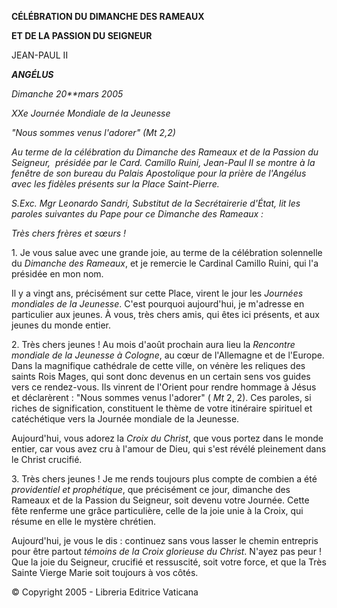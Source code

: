 **CÉLÉBRATION DU DIMANCHE DES RAMEAUX**

**ET DE LA PASSION DU SEIGNEUR**

JEAN-PAUL II

***ANGÉLUS***

*Dimanche 20**mars 2005*

*XXe Journée Mondiale de la Jeunesse*

*"Nous sommes venus l'adorer" (Mt 2,2)*

*Au terme de la célébration du Dimanche des Rameaux et de la Passion du Seigneur,  présidée par le Card. Camillo Ruini, Jean-Paul II se montre à la fenêtre de son bureau du Palais Apostolique pour la prière de l'Angélus avec les fidèles présents sur la Place Saint-Pierre.*

*S.Exc. Mgr Leonardo Sandri, Substitut de la Secrétairerie d'État, lit les paroles suivantes du Pape pour ce Dimanche des Rameaux :*

*Très chers frères et sœurs !*

1. Je vous salue avec une grande joie, au terme de la célébration solennelle du *Dimanche des Rameaux*, et je remercie le Cardinal Camillo Ruini, qui l'a présidée en mon nom.

Il y a vingt ans, précisément sur cette Place, virent le jour les *Journées mondiales de la Jeunesse*. C'est pourquoi aujourd'hui, je m'adresse en particulier aux jeunes. À vous, très chers amis, qui êtes ici présents, et aux jeunes du monde entier.

2. Très chers jeunes ! Au mois d'août prochain aura lieu la *Rencontre mondiale de la Jeunesse à Cologne*, au cœur de l'Allemagne et de l'Europe. Dans la magnifique cathédrale de cette ville, on vénère les reliques des saints Rois Mages, qui sont donc devenus en un certain sens vos guides vers ce rendez-vous. Ils vinrent de l'Orient pour rendre hommage à Jésus et déclarèrent : "Nous sommes venus l'adorer" ( *Mt* 2, 2). Ces paroles, si riches de signification, constituent le thème de votre itinéraire spirituel et catéchétique vers la Journée mondiale de la Jeunesse.

Aujourd'hui, vous adorez la *Croix du Christ*, que vous portez dans le monde entier, car vous avez cru à l'amour de Dieu, qui s'est révélé pleinement dans le Christ crucifié.

3. Très chers jeunes ! Je me rends toujours plus compte de combien a été *providentiel et prophétique*, que précisément ce jour, dimanche des Rameaux et de la Passion du Seigneur, soit devenu votre Journée. Cette fête renferme une grâce particulière, celle de la joie unie à la Croix, qui résume en elle le mystère chrétien.

Aujourd'hui, je vous le dis : continuez sans vous lasser le chemin entrepris pour être partout *témoins de la Croix glorieuse du Christ*. N'ayez pas peur ! Que la joie du Seigneur, crucifié et ressuscité, soit votre force, et que la Très Sainte Vierge Marie soit toujours à vos côtés.

© Copyright 2005 - Libreria Editrice Vaticana